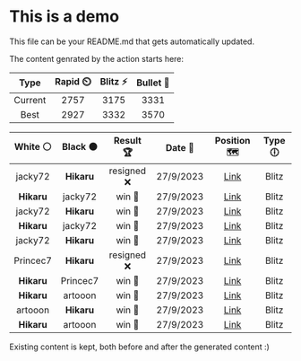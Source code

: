 # This is a demo

This file can be your README.md that gets automatically updated.

The content genrated by the action starts here:

<!--START_SECTION:chessStats-->
<!-- Automatically generated with https://github.com/Balastrong/chess-stats-action -->

| Type | Rapid ⏲️ | Blitz ⚡ | Bullet 🔫 |
|:---:|:---:|:---:|:---:|
| Current | 2757 | 3175 | 3331 |
| Best | 2927 | 3332 | 3570 |

| White ⚪ | Black ⚫ | Result 🏆 | Date 📅 | Position 🗺️ | Type 🕕 |
|:---:|:---:|:---:|:---:|:---:|:---:|
| jacky72 | **Hikaru** | resigned ❌ | 27/9/2023 | <a href="http://www.ee.unb.ca/cgi-bin/tervo/fen.pl?select=2k5/1R6/2B5/PKP5/3b4/8/8/8 b - -">Link</a> | Blitz |
| **Hikaru** | jacky72 | win 🥇 | 27/9/2023 | <a href="http://www.ee.unb.ca/cgi-bin/tervo/fen.pl?select=6k1/p1p3qp/1p1p4/5p2/4rP2/1PQ3R1/P5PP/5BK1 b - -">Link</a> | Blitz |
| jacky72 | **Hikaru** | win 🥇 | 27/9/2023 | <a href="http://www.ee.unb.ca/cgi-bin/tervo/fen.pl?select=8/pp4r1/3pk2p/2p1nn1P/2P5/2P5/P2B2P1/5RK1 w - -">Link</a> | Blitz |
| **Hikaru** | jacky72 | win 🥇 | 27/9/2023 | <a href="http://www.ee.unb.ca/cgi-bin/tervo/fen.pl?select=b1Q5/7p/P7/1P6/8/2K5/5k2/8 b - -">Link</a> | Blitz |
| jacky72 | **Hikaru** | win 🥇 | 27/9/2023 | <a href="http://www.ee.unb.ca/cgi-bin/tervo/fen.pl?select=6rk/7p/p2p1b2/2pPp3/N1P1Pp1n/3N1P1q/P6P/4BQK1 w - -">Link</a> | Blitz |
| Princec7 | **Hikaru** | resigned ❌ | 27/9/2023 | <a href="http://www.ee.unb.ca/cgi-bin/tervo/fen.pl?select=4Q3/p7/1p6/2p5/2k2K2/2P5/P3p1R1/8 b - -">Link</a> | Blitz |
| **Hikaru** | Princec7 | win 🥇 | 27/9/2023 | <a href="http://www.ee.unb.ca/cgi-bin/tervo/fen.pl?select=r3q2k/1pR1p1bp/4bnp1/3pN3/pP2P3/P7/1B1N1PPP/3QR1K1 b - -">Link</a> | Blitz |
| **Hikaru** | artooon | win 🥇 | 27/9/2023 | <a href="http://www.ee.unb.ca/cgi-bin/tervo/fen.pl?select=8/8/6k1/8/3P1Qp1/6P1/5N1P/6K1 b - -">Link</a> | Blitz |
| artooon | **Hikaru** | win 🥇 | 27/9/2023 | <a href="http://www.ee.unb.ca/cgi-bin/tervo/fen.pl?select=3rk2r/1Q6/p1p3p1/P5Pp/7P/1P6/N1P5/b1K4q w k -">Link</a> | Blitz |
| **Hikaru** | artooon | win 🥇 | 27/9/2023 | <a href="http://www.ee.unb.ca/cgi-bin/tervo/fen.pl?select=r1b2rk1/ppp1Npp1/3p2qp/4p3/1bP1P3/3Q4/PPP1NPPP/R4RK1 b - -">Link</a> | Blitz |

<!--END_SECTION:chessStats-->

Existing content is kept, both before and after the generated content :)
